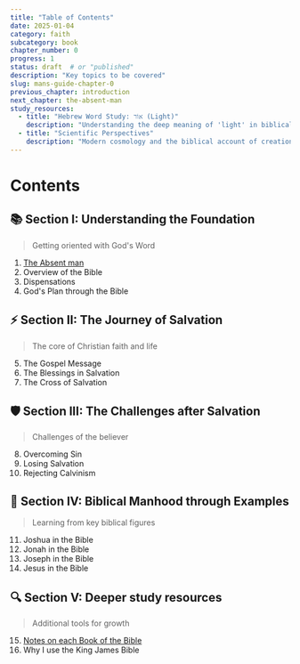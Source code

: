 ```yaml
---
title: "Table of Contents"
date: 2025-01-04
category: faith
subcategory: book
chapter_number: 0
progress: 1
status: draft  # or "published"
description: "Key topics to be covered"
slug: mans-guide-chapter-0
previous_chapter: introduction
next_chapter: the-absent-man
study_resources:
  - title: "Hebrew Word Study: אוֹר (Light)"
    description: "Understanding the deep meaning of 'light' in biblical Hebrew"
  - title: "Scientific Perspectives"
    description: "Modern cosmology and the biblical account of creation"
---
```

# Contents

## 📚 Section I: Understanding the Foundation
> Getting oriented with God's Word

1. [The Absent man](./the-absent-man.html)
2. Overview of the Bible
3. Dispensations
4. God's Plan through the Bible

## ⚡ Section II: The Journey of Salvation
> The core of Christian faith and life

5. The Gospel Message
6. The Blessings in Salvation
7. The Cross of Salvation

## 🛡️ Section III: The Challenges after Salvation
> Challenges of the believer

8. Overcoming Sin
9. Losing Salvation
10. Rejecting Calvinism

## 👥 Section IV: Biblical Manhood through Examples
> Learning from key biblical figures

11. Joshua in the Bible
12. Jonah in the Bible
13. Joseph in the Bible
14. Jesus in the Bible

## 🔍 Section V: Deeper study resources
> Additional tools for growth

15. [Notes on each Book of the Bible](./bible.html)  
16. Why I use the King James Bible 